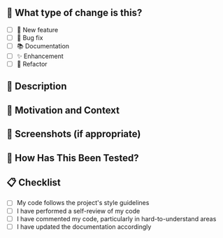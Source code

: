 ## 🎨 What type of change is this?

- [ ] 🌟 New feature
- [ ] 🐛 Bug fix
- [ ] 📚 Documentation
- [ ] ✨ Enhancement
- [ ] 🧹 Refactor

## 📝 Description

<!-- Describe your changes in detail -->

## 🎯 Motivation and Context

<!-- Why is this change required? What problem does it solve? -->

## 📸 Screenshots (if appropriate)

<!-- Add screenshots here -->

## 🧪 How Has This Been Tested?

<!-- Please describe how you tested your changes -->

## 📋 Checklist

- [ ] My code follows the project's style guidelines
- [ ] I have performed a self-review of my code
- [ ] I have commented my code, particularly in hard-to-understand areas
- [ ] I have updated the documentation accordingly 